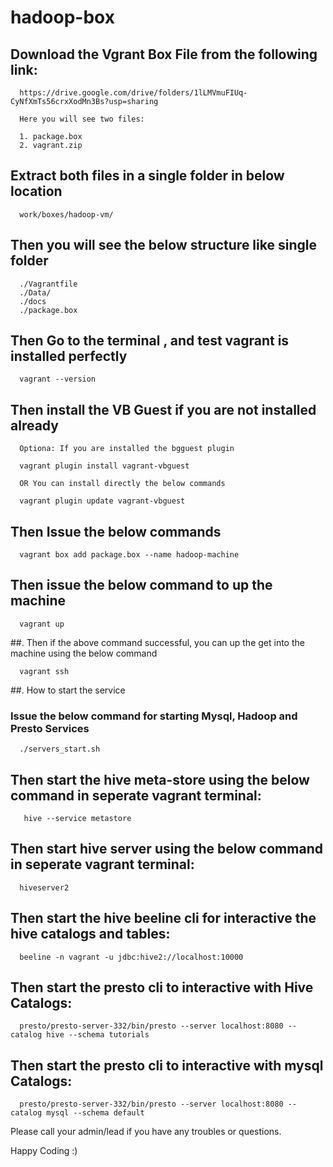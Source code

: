 # hadoop-box


## Download the Vgrant Box File from the following link:

      https://drive.google.com/drive/folders/1lLMVmuFIUq-CyNfXmTs56crxXodMn3Bs?usp=sharing
      
      Here you will see two files:
      
      1. package.box
      2. vagrant.zip

## Extract both files in a single folder  in below location

      work/boxes/hadoop-vm/
      
## Then you will see the below structure like single folder

      ./Vagrantfile
      ./Data/
      ./docs
      ./package.box
      
## Then Go to the terminal , and test vagrant is installed perfectly

      vagrant --version
      
## Then install the VB Guest if you are not installed already

      Optiona: If you are installed the bgguest plugin
      
      vagrant plugin install vagrant-vbguest
      
      OR You can install directly the below commands
   
      vagrant plugin update vagrant-vbguest
      


## Then Issue the below commands

      vagrant box add package.box --name hadoop-machine

      
## Then issue the below command to up the machine

      vagrant up
      
##. Then if the above command successful, you can up the get into the machine using the below command

      vagrant ssh
      
##. How to start the service

### Issue the below command for starting Mysql, Hadoop and Presto Services

      ./servers_start.sh 
      
## Then start the hive meta-store using the below command in seperate vagrant terminal:

       hive --service metastore
       
## Then start hive server using the below command in seperate vagrant terminal:

      hiveserver2
      
## Then start the hive beeline cli for interactive the hive catalogs and tables:

      beeline -n vagrant -u jdbc:hive2://localhost:10000
      
## Then start the presto cli to interactive with Hive Catalogs:

      presto/presto-server-332/bin/presto --server localhost:8080 --catalog hive --schema tutorials
      
## Then start the presto cli to interactive with mysql Catalogs:

      presto/presto-server-332/bin/presto --server localhost:8080 --catalog mysql --schema default
      
Please call your admin/lead if you have any troubles or questions.

Happy Coding :)
      
